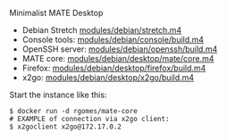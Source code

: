 Minimalist MATE Desktop

 * Debian Stretch  [modules/debian/stretch.m4](http://github.com/frgomes/Dockerfiles/blob/master/modules/debian/stretch.m4)
 * Console tools:  [modules/debian/console/build.m4](http://github.com/frgomes/Dockerfiles/blob/master/modules/debian/console/build.m4)
 * OpenSSH server: [modules/debian/openssh/build.m4](http://github.com/frgomes/Dockerfiles/blob/master/modules/debian/openssh/build.m4)
 * MATE core:      [modules/debian/desktop/mate/core.m4](http://github.com/frgomes/Dockerfiles/blob/master/modules/debian/desktop/mate/core.m4)
 * Firefox:        [modules/debian/desktop/firefox/build.m4](http://github.com/frgomes/Dockerfiles/blob/master/modules/debian/desktop/firefox/build.m4)
 * x2go:           [modules/debian/desktop/x2go/build.m4](http://github.com/frgomes/Dockerfiles/blob/master/modules/debian/desktop/x2go/build.m4)

Start the instance like this:

    $ docker run -d rgomes/mate-core
    # EXAMPLE of connection via x2go client:
    $ x2goclient x2go@172.17.0.2
